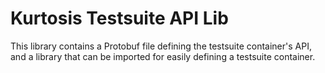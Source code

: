 Kurtosis Testsuite API Lib
==========================
This library contains a Protobuf file defining the testsuite container's API, and a library that can be imported for easily defining a testsuite container.
